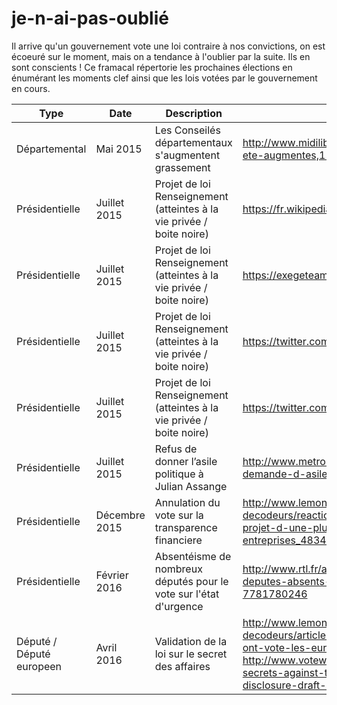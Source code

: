# je-n-ai-pas-oublié

Il arrive qu'un gouvernement vote une loi contraire à nos convictions, on est écoeuré sur le moment, mais on a tendance à l'oublier par la suite. Ils en sont conscients ! Ce framacal répertorie les prochaines élections en énumérant les moments clef ainsi que les lois votées par le gouvernement en cours.

Type | Date | Description | Liens
--- | --- | --- | ---
Départemental | Mai 2015 | Les Conseilés départementaux s'augmentent grassement | http://www.midilibre.fr/2015/05/05/pourquoi-les-elus-ont-ete-augmentes,1157442.php
Présidentielle | Juillet 2015 | Projet de loi Renseignement (atteintes à la vie privée / boite noire) | https://fr.wikipedia.org/wiki/Loi_relative_au_renseignement
Présidentielle | Juillet 2015 | Projet de loi Renseignement (atteintes à la vie privée / boite noire) | https://exegeteamateur.github.io/
Présidentielle | Juillet 2015 | Projet de loi Renseignement (atteintes à la vie privée / boite noire) | https://twitter.com/jesuislibre/status/595612512726478848
Présidentielle | Juillet 2015 | Projet de loi Renseignement (atteintes à la vie privée / boite noire) | https://twitter.com/ronniegarcia/status/592396941868294144
Présidentielle | Juillet 2015 | Refus de donner l’asile politique à Julian Assange | http://www.metronews.fr/info/wikileaks-la-france-rejette-la-demande-d-asile-de-julian-assange/mogc!4QDL43jw7cHPI/
Présidentielle | Décembre 2015 | Annulation du vote sur la transparence financiere | http://www.lemonde.fr/les-decodeurs/reactions/2015/12/17/fiscalite-bercy-ecarte-le-projet-d-une-plus-grande-transparence-pour-les-grandes-entreprises_4834270_4355770.html
Présidentielle | Février 2016 | Absentéisme de nombreux députés pour le vote sur l'état d'urgence | http://www.rtl.fr/actu/politique/reforme-constitutionnelle-441-deputes-absents-pour-le-vote-sur-l-etat-d-urgence-7781780246
Député / Député europeen | Avril 2016 | Validation de la loi sur le secret des affaires  | http://www.lemonde.fr/les-decodeurs/article/2016/04/16/secret-des-affaires-comment-ont-vote-les-eurodeputes-francais_4903536_4355770.html http://www.votewatch.eu/en/term8-protection-of-trade-secrets-against-their-unlawful-acquisition-use-and-disclosure-draft-legislative--2.html
